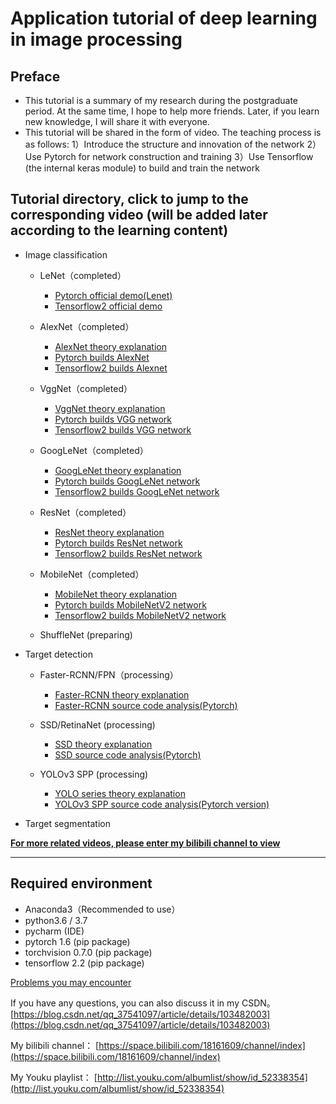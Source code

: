 # Application tutorial of deep learning in image processing

## Preface
* This tutorial is a summary of my research during the postgraduate period. At the same time, I hope to help more friends. Later, if you learn new knowledge, I will share it with everyone.
* This tutorial will be shared in the form of video. The teaching process is as follows: 
1）Introduce the structure and innovation of the network
2）Use Pytorch for network construction and training
3）Use Tensorflow (the internal keras module) to build and train the network


## Tutorial directory, click to jump to the corresponding video (will be added later according to the learning content)

* Image classification
  * LeNet（completed）
    * [Pytorch official demo(Lenet)](https://www.bilibili.com/video/BV187411T7Ye)
    * [Tensorflow2 official demo](https://www.bilibili.com/video/BV1n7411T7o6)

  * AlexNet（completed）
    * [AlexNet theory explanation](https://www.bilibili.com/video/BV1p7411T7Pc)
    * [Pytorch builds AlexNet](https://www.bilibili.com/video/BV1W7411T7qc)
    * [Tensorflow2 builds Alexnet](https://www.bilibili.com/video/BV1s7411T7vs)
  
  * VggNet（completed）
    * [VggNet theory explanation](https://www.bilibili.com/video/BV1q7411T7Y6)
    * [Pytorch builds VGG network](https://www.bilibili.com/video/BV1i7411T7ZN)
    * [Tensorflow2 builds VGG network](https://www.bilibili.com/video/BV1q7411T76b)
  
  * GoogLeNet（completed）
    * [GoogLeNet theory explanation](https://www.bilibili.com/video/BV1z7411T7ie)
    * [Pytorch builds GoogLeNet network](https://www.bilibili.com/video/BV1r7411T7M5)
    * [Tensorflow2 builds GoogLeNet network](https://www.bilibili.com/video/BV1a7411T7Ht)
  
  * ResNet（completed）
    * [ResNet theory explanation](https://www.bilibili.com/video/BV1T7411T7wa)
    * [Pytorch builds ResNet network](https://www.bilibili.com/video/BV14E411H7Uw)
    * [Tensorflow2 builds ResNet network](https://www.bilibili.com/video/BV1WE41177Ya)
  
  * MobileNet（completed）
    * [MobileNet theory explanation](https://www.bilibili.com/video/BV1yE411p7L7)
    * [Pytorch builds MobileNetV2 network](https://www.bilibili.com/video/BV1qE411T7qZ)
    * [Tensorflow2 builds MobileNetV2 network](https://www.bilibili.com/video/BV1NE411K7tX)
  
  * ShuffleNet (preparing)

* Target detection
  * Faster-RCNN/FPN（processing）
    * [Faster-RCNN theory explanation](https://www.bilibili.com/video/BV1af4y1m7iL)
    * [Faster-RCNN source code analysis(Pytorch)](https://www.bilibili.com/video/BV1of4y1m7nj)
  
  * SSD/RetinaNet (processing)
    * [SSD theory explanation](https://www.bilibili.com/video/BV1fT4y1L7Gi)
    * [SSD source code analysis(Pytorch)](https://www.bilibili.com/video/BV1vK411H771)
  
  * YOLOv3 SPP (processing)
    * [YOLO series theory explanation](https://www.bilibili.com/video/BV1yi4y1g7ro)
    * [YOLOv3 SPP source code analysis(Pytorch version)](https://www.bilibili.com/video/BV1t54y1C7ra)

* Target segmentation

**[For more related videos, please enter my bilibili channel to view](https://space.bilibili.com/18161609/channel/index)**

---

## Required environment
* Anaconda3（Recommended to use）
* python3.6 / 3.7
* pycharm (IDE)
* pytorch 1.6 (pip package)
* torchvision 0.7.0 (pip package)
* tensorflow 2.2 (pip package)

[Problems you may encounter](./summary_problem.md)     

If you have any questions, you can also discuss it in my CSDN。   
[https://blog.csdn.net/qq_37541097/article/details/103482003](https://blog.csdn.net/qq_37541097/article/details/103482003)

My bilibili channel：
[https://space.bilibili.com/18161609/channel/index](https://space.bilibili.com/18161609/channel/index)

My Youku playlist：
[http://list.youku.com/albumlist/show/id_52338354](http://list.youku.com/albumlist/show/id_52338354)
